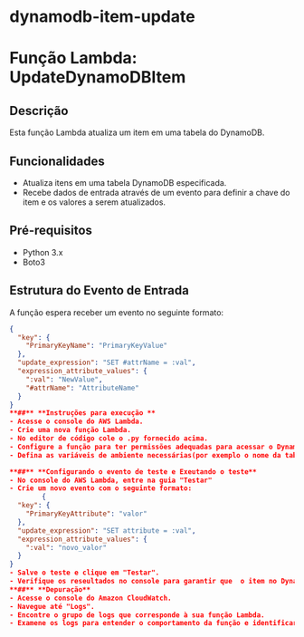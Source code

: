 # dynamodb-item-update
# Função Lambda: UpdateDynamoDBItem
## Descrição

Esta função Lambda atualiza um item em uma tabela do DynamoDB.

## Funcionalidades

- Atualiza itens em uma tabela DynamoDB especificada.
- Recebe dados de entrada através de um evento para definir a chave do item e os valores a serem atualizados.

## Pré-requisitos

- Python 3.x
- Boto3
  
## Estrutura do Evento de Entrada

A função espera receber um evento no seguinte formato:

```json
{
  "key": {
    "PrimaryKeyName": "PrimaryKeyValue"
  },
  "update_expression": "SET #attrName = :val",
  "expression_attribute_values": {
    ":val": "NewValue",
    "#attrName": "AttributeName"
  }
}
**##** **Instruções para execução **
- Acesse o console do AWS Lambda.
- Crie uma nova função Lambda.
- No editor de código cole o .py fornecido acima.
- Configure a função para ter permissões adequadas para acessar o DynamoDB.
- Defina as variáveis de ambiente necessárias(por exemplo o nome da tabela DynamoDB).

**##** **Configurando o evento de teste e Exeutando o teste**
- No console do AWS Lambda, entre na guia "Testar"
- Crie um novo evento com o seguinte formato:
        {
  "key": {
    "PrimaryKeyAttribute": "valor"
  },
  "update_expression": "SET attribute = :val",
  "expression_attribute_values": {
    ":val": "novo_valor"
  }
}
- Salve o teste e clique em "Testar".
- Verifique os reseultados no console para garantir que  o item no DynamoDB foi atualizado corretamente.
**##** **Depuração**
- Acesse o console do Amazon CloudWatch.
- Navegue até "Logs".
- Encontre o grupo de logs que corresponde à sua função Lambda.
- Examene os logs para entender o comportamento da função e identificar erros

